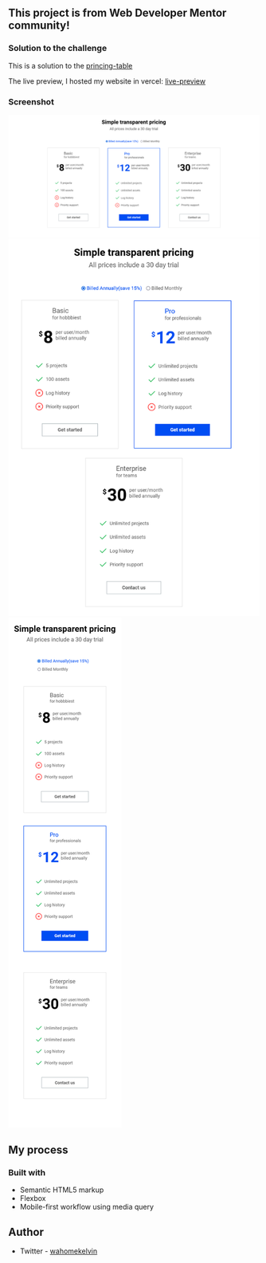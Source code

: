 ## This project is from Web Developer Mentor community! 


### Solution to the challenge

This is a solution to the [princing-table](https://github.com/Wahomethegeek/pricing-table.git)

The live preview, I hosted my website in vercel: [live-preview](https://pricing-table-wahome.vercel.app/)


### Screenshot

![Desktop screenshot](./image/Screenshot%202022-09-26%20at%2000-41-11%20Pricing%20Table.png)
![Tablet screenshot](./image/Screenshot%202022-09-26%20at%2000-41-34%20Pricing%20Table.png)
![Mobile screenshot](./image/Screenshot%202022-09-26%20at%2000-40-52%20Pricing%20Table.png)

## My process

### Built with

- Semantic HTML5 markup
- Flexbox
- Mobile-first workflow using media query

## Author
 
 - Twitter  - [wahomekelvin](https://twitter.com/_Wahomekelvin)
